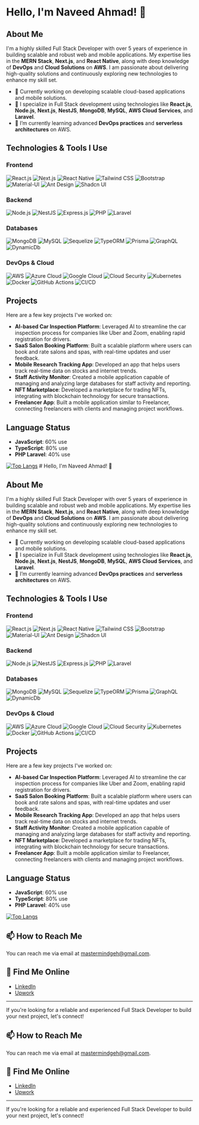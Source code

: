 # Hello, I'm Naveed Ahmad! 👋

## About Me
I'm a highly skilled Full Stack Developer with over 5 years of experience in building scalable and robust web and mobile applications. My expertise lies in the **MERN Stack**, **Next.js**, and **React Native**, along with deep knowledge of **DevOps** and **Cloud Solutions** on **AWS**. I am passionate about delivering high-quality solutions and continuously exploring new technologies to enhance my skill set.

- 💼 Currently working on developing scalable cloud-based applications and mobile solutions.
- 🎯 I specialize in Full Stack development using technologies like **React.js**, **Node.js**, **Next.js**, **NestJS**, **MongoDB**, **MySQL**, **AWS Cloud Services**, and **Laravel**.
- 🌱 I’m currently learning advanced **DevOps practices** and **serverless architectures** on AWS.

## Technologies & Tools I Use

### Frontend
![React.js](https://img.shields.io/badge/-React-61DAFB?style=flat-square&logo=react&logoColor=white)
![Next.js](https://img.shields.io/badge/-Next.js-000000?style=flat-square&logo=nextdotjs&logoColor=white)
![React Native](https://img.shields.io/badge/-React%20Native-61DAFB?style=flat-square&logo=react&logoColor=white)
![Tailwind CSS](https://img.shields.io/badge/-Tailwind%20CSS-38B2AC?style=flat-square&logo=tailwind-css&logoColor=white)
![Bootstrap](https://img.shields.io/badge/-Bootstrap-563D7C?style=flat-square&logo=bootstrap&logoColor=white)
![Material-UI](https://img.shields.io/badge/-Material--UI-0081CB?style=flat-square&logo=material-ui&logoColor=white)
![Ant Design](https://img.shields.io/badge/-Ant%20Design-0170FE?style=flat-square&logo=ant-design&logoColor=white)
![Shadcn UI](https://img.shields.io/badge/-Shadcn%20UI-7289DA?style=flat-square&logo=react&logoColor=white)

### Backend
![Node.js](https://img.shields.io/badge/-Node.js-339933?style=flat-square&logo=node.js&logoColor=white)
![NestJS](https://img.shields.io/badge/-NestJS-E0234E?style=flat-square&logo=nestjs&logoColor=white)
![Express.js](https://img.shields.io/badge/-Express.js-000000?style=flat-square&logo=express&logoColor=white)
![PHP](https://img.shields.io/badge/-PHP-777BB4?style=flat-square&logo=php&logoColor=white)
![Laravel](https://img.shields.io/badge/-Laravel-FF2D20?style=flat-square&logo=laravel&logoColor=white)

### Databases
![MongoDB](https://img.shields.io/badge/-MongoDB-47A248?style=flat-square&logo=mongodb&logoColor=white)
![MySQL](https://img.shields.io/badge/-MySQL-4479A1?style=flat-square&logo=mysql&logoColor=white)
![Sequelize](https://img.shields.io/badge/-Sequelize-52B0E7?style=flat-square&logo=sequelize&logoColor=white)
![TypeORM](https://img.shields.io/badge/-TypeORM-00758F?style=flat-square&logo=typeorm&logoColor=white)
![Prisma](https://img.shields.io/badge/-Prisma-2D3748?style=flat-square&logo=prisma&logoColor=white)
![GraphQL](https://img.shields.io/badge/-GraphQL-E10098?style=flat-square&logo=graphql&logoColor=white)
![DynamicDb](https://img.shields.io/badge/-DynamicDb-00758F?style=flat-square&logo=dynamicdb&logoColor=white)

### DevOps & Cloud
![AWS](https://img.shields.io/badge/-AWS-232F3E?style=flat-square&logo=amazon-aws&logoColor=white)
![Azure Cloud](https://img.shields.io/badge/-Azure%20Cloud-0078D4?style=flat-square&logo=microsoft-azure&logoColor=white)
![Google Cloud](https://img.shields.io/badge/-Google%20Cloud-4285F4?style=flat-square&logo=google-cloud&logoColor=white)
![Cloud Security](https://img.shields.io/badge/-Cloud%20Security-2F4F4F?style=flat-square&logo=cloudsecurity&logoColor=white)
![Kubernetes](https://img.shields.io/badge/-Kubernetes-326CE5?style=flat-square&logo=kubernetes&logoColor=white)
![Docker](https://img.shields.io/badge/-Docker-2496ED?style=flat-square&logo=docker&logoColor=white)
![GitHub Actions](https://img.shields.io/badge/-GitHub%20Actions-2088FF?style=flat-square&logo=github-actions&logoColor=white)
![CI/CD](https://img.shields.io/badge/-CI%2FCD-00C853?style=flat-square&logo=continuous-integration&logoColor=white)

## Projects
Here are a few key projects I've worked on:
- **AI-based Car Inspection Platform**: Leveraged AI to streamline the car inspection process for companies like Uber and Zoom, enabling rapid registration for drivers.
- **SaaS Salon Booking Platform**: Built a scalable platform where users can book and rate salons and spas, with real-time updates and user feedback.
- **Mobile Research Tracking App**: Developed an app that helps users track real-time data on stocks and internet trends.
- **Staff Activity Monitor**: Created a mobile application capable of managing and analyzing large databases for staff activity and reporting.
- **NFT Marketplace**: Developed a marketplace for trading NFTs, integrating with blockchain technology for secure transactions.
- **Freelancer App**: Built a mobile application similar to Freelancer, connecting freelancers with clients and managing project workflows.

## Language Status
- **JavaScript**: 60% use
- **TypeScript**: 80% use
- **PHP Laravel**: 40% use

[![Top Langs](https://github-readme-stats.vercel.app/api/top-langs/?username=naveedgeh&layout=compact&theme=radical)](https://github.com/naveedgeh/github-readme-stats)       # Hello, I'm Naveed Ahmad! 👋

## About Me
I'm a highly skilled Full Stack Developer with over 5 years of experience in building scalable and robust web and mobile applications. My expertise lies in the **MERN Stack**, **Next.js**, and **React Native**, along with deep knowledge of **DevOps** and **Cloud Solutions** on **AWS**. I am passionate about delivering high-quality solutions and continuously exploring new technologies to enhance my skill set.

- 💼 Currently working on developing scalable cloud-based applications and mobile solutions.
- 🎯 I specialize in Full Stack development using technologies like **React.js**, **Node.js**, **Next.js**, **NestJS**, **MongoDB**, **MySQL**, **AWS Cloud Services**, and **Laravel**.
- 🌱 I’m currently learning advanced **DevOps practices** and **serverless architectures** on AWS.

## Technologies & Tools I Use

### Frontend
![React.js](https://img.shields.io/badge/-React-61DAFB?style=flat-square&logo=react&logoColor=white)
![Next.js](https://img.shields.io/badge/-Next.js-000000?style=flat-square&logo=nextdotjs&logoColor=white)
![React Native](https://img.shields.io/badge/-React%20Native-61DAFB?style=flat-square&logo=react&logoColor=white)
![Tailwind CSS](https://img.shields.io/badge/-Tailwind%20CSS-38B2AC?style=flat-square&logo=tailwind-css&logoColor=white)
![Bootstrap](https://img.shields.io/badge/-Bootstrap-563D7C?style=flat-square&logo=bootstrap&logoColor=white)
![Material-UI](https://img.shields.io/badge/-Material--UI-0081CB?style=flat-square&logo=material-ui&logoColor=white)
![Ant Design](https://img.shields.io/badge/-Ant%20Design-0170FE?style=flat-square&logo=ant-design&logoColor=white)
![Shadcn UI](https://img.shields.io/badge/-Shadcn%20UI-7289DA?style=flat-square&logo=react&logoColor=white)

### Backend
![Node.js](https://img.shields.io/badge/-Node.js-339933?style=flat-square&logo=node.js&logoColor=white)
![NestJS](https://img.shields.io/badge/-NestJS-E0234E?style=flat-square&logo=nestjs&logoColor=white)
![Express.js](https://img.shields.io/badge/-Express.js-000000?style=flat-square&logo=express&logoColor=white)
![PHP](https://img.shields.io/badge/-PHP-777BB4?style=flat-square&logo=php&logoColor=white)
![Laravel](https://img.shields.io/badge/-Laravel-FF2D20?style=flat-square&logo=laravel&logoColor=white)

### Databases
![MongoDB](https://img.shields.io/badge/-MongoDB-47A248?style=flat-square&logo=mongodb&logoColor=white)
![MySQL](https://img.shields.io/badge/-MySQL-4479A1?style=flat-square&logo=mysql&logoColor=white)
![Sequelize](https://img.shields.io/badge/-Sequelize-52B0E7?style=flat-square&logo=sequelize&logoColor=white)
![TypeORM](https://img.shields.io/badge/-TypeORM-00758F?style=flat-square&logo=typeorm&logoColor=white)
![Prisma](https://img.shields.io/badge/-Prisma-2D3748?style=flat-square&logo=prisma&logoColor=white)
![GraphQL](https://img.shields.io/badge/-GraphQL-E10098?style=flat-square&logo=graphql&logoColor=white)
![DynamicDb](https://img.shields.io/badge/-DynamicDb-00758F?style=flat-square&logo=dynamicdb&logoColor=white)

### DevOps & Cloud
![AWS](https://img.shields.io/badge/-AWS-232F3E?style=flat-square&logo=amazon-aws&logoColor=white)
![Azure Cloud](https://img.shields.io/badge/-Azure%20Cloud-0078D4?style=flat-square&logo=microsoft-azure&logoColor=white)
![Google Cloud](https://img.shields.io/badge/-Google%20Cloud-4285F4?style=flat-square&logo=google-cloud&logoColor=white)
![Cloud Security](https://img.shields.io/badge/-Cloud%20Security-2F4F4F?style=flat-square&logo=cloudsecurity&logoColor=white)
![Kubernetes](https://img.shields.io/badge/-Kubernetes-326CE5?style=flat-square&logo=kubernetes&logoColor=white)
![Docker](https://img.shields.io/badge/-Docker-2496ED?style=flat-square&logo=docker&logoColor=white)
![GitHub Actions](https://img.shields.io/badge/-GitHub%20Actions-2088FF?style=flat-square&logo=github-actions&logoColor=white)
![CI/CD](https://img.shields.io/badge/-CI%2FCD-00C853?style=flat-square&logo=continuous-integration&logoColor=white)

## Projects
Here are a few key projects I've worked on:
- **AI-based Car Inspection Platform**: Leveraged AI to streamline the car inspection process for companies like Uber and Zoom, enabling rapid registration for drivers.
- **SaaS Salon Booking Platform**: Built a scalable platform where users can book and rate salons and spas, with real-time updates and user feedback.
- **Mobile Research Tracking App**: Developed an app that helps users track real-time data on stocks and internet trends.
- **Staff Activity Monitor**: Created a mobile application capable of managing and analyzing large databases for staff activity and reporting.
- **NFT Marketplace**: Developed a marketplace for trading NFTs, integrating with blockchain technology for secure transactions.
- **Freelancer App**: Built a mobile application similar to Freelancer, connecting freelancers with clients and managing project workflows.

## Language Status
- **JavaScript**: 60% use
- **TypeScript**: 80% use
- **PHP Laravel**: 40% use

[![Top Langs](https://github-readme-stats.vercel.app/api/top-langs/?username=naveedgeh&layout=compact&theme=radical)](https://github.com/naveedgeh/github-readme-stats)

## 📫 How to Reach Me
You can reach me via email at [mastermindgeh@gmail.com](mailto:mastermindgeh@gmail.com).

## 📎 Find Me Online
- [LinkedIn](https://www.linkedin.com/in/naveed-ahmad-full-stack-developer/)
- [Upwork](https://www.upwork.com/freelancers/~0155ee24d43bea77cc)

---

If you're looking for a reliable and experienced Full Stack Developer to build your next project, let's connect!


## 📫 How to Reach Me
You can reach me via email at [mastermindgeh@gmail.com](mailto:mastermindgeh@gmail.com).

## 📎 Find Me Online
- [LinkedIn](https://www.linkedin.com/in/naveed-ahmad-full-stack-developer/)
- [Upwork](https://www.upwork.com/freelancers/~0155ee24d43bea77cc)

---

If you're looking for a reliable and experienced Full Stack Developer to build your next project, let's connect!
